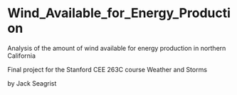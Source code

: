 # Wind_Available_for_Energy_Production
Analysis of the amount of wind available for energy production in northern California

Final project for the Stanford CEE 263C course Weather and Storms

by Jack Seagrist
